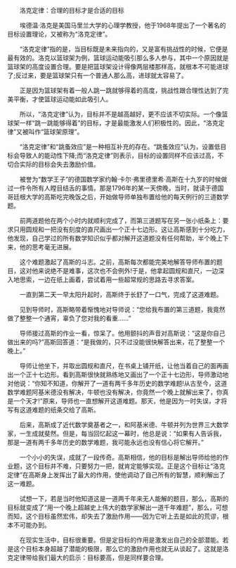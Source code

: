 　　洛克定律：合理的目标才是合适的目标

　　埃德温·洛克是美国马里兰大学的心理学教授，他于1968年提出了一个著名的目标设置理论，又被称为“洛克定律”。

　　“洛克定律”指的是，当目标既是未来指向的，又是富有挑战性的时候，它便是最有效的。洛克以篮球架为例，篮球运动能吸引那么多人参与，其中一个原因就是篮球架的高度设置合理。要是把篮球架设计得像两层楼那样高，就根本不可能进球了;反过来，要是篮球架只有一个普通人那么高，进球就太容易了。

　　正是因为篮球架有着一般人跳一跳就够得着的高度，挑战性跟合理性达到了完美平衡，才使篮球运动能如此吸引人。

　　所以，“洛克定律”认为，目标并不是越高越好，更不应该不切实际。一个像篮球架一样“跳一跳能够得着”的目标，才是最能激发人们积极性的。因此，“洛克定律”又被叫作“篮球架原理”。

　　“洛克定律”和“跳蚤效应”是一种相互补充的存在。“跳蚤效应”认为，设置低目标会导致人的能动性下降;而“洛克定律”则表示，目标的设置同样不应该过高，不切合实际的目标会失去激励价值。

　　被誉为“数学王子”的德国数学家约翰·卡尔·弗里德里希·高斯在十九岁的时候做过一件令所有人瞠目结舌的事情。那是1796年的某一天傍晚，当时，就读于德国哥廷根大学的高斯吃完晚饭之后，开始做导师单独布置给他的每天例行的三道数学题。

　　前两道题他在两个小时内就顺利完成了，而第三道题写在另一张小纸条上：要求只用圆规和一把没有刻度的直尺画出一个正十七边形。这让高斯感到十分吃力，他发现，自己学过的所有数学知识似乎都对解开这道题没有任何帮助，半个晚上下来，他的思考毫无进展。

　　这个难题激起了高斯的斗志。之前，高斯每次都能完美地解答导师布置的题目，这对他来说绝不是难事，这次也不会例外!于是，他拿起圆规和直尺，一边深入地思索，一边在纸上画着，尝试着用一些超常规的思路去寻求答案。

　　一直到第二天一早太阳升起时，高斯终于长舒了一口气，完成了这道难题。

　　见到导师时，高斯略带着惭愧地对导师说：“您给我布置的第三道题，我竟然做了整整一个通宵，辜负了您对我的看重……”

　　导师接过高斯的作业一看，惊呆了。他用颤抖的声音对高斯说：“这是你自己做出来的吗?”高斯回答道：“是我做的，只不过没能很快解答出来，花了整整一个晚上。”

　　导师让他坐下，并取出圆规和直尺，在书桌上铺开纸，让他当着自己的面再画出一个正十七边形。看到高斯很快就熟练地又画出了一个正十七边形，导师激动地对他说：“你知不知道，你解开了一道有两千多年历史的数学难题!从古至今，这道数学难题阿基米德没有解决，牛顿也没有解决，你竟然一个晚上就解出来了，你真是一个天才!”原来，导师也一直想解开这道难题。那天，他是因为一时失误，才将写有这道难题的纸条交给了高斯。

　　后来，高斯成了近代数学奠基者之一，和阿基米德、牛顿并列为世界三大数学家，一生成就斐然。但是，每当回忆起这一幕时，他总是说：“如果有人告诉我，那是一道有两千多年历史的数学难题，我可能永远也没有信心将它解开。”

　　一个小小的失误，成就了一段传奇。高斯相信，他的目标是解出导师给他的作业题，这个目标并不难，只要努力一把，就肯定能够实现。正是这个目标让“洛克定律”在高斯身上发挥出了最大的作用，使他调动了自己所有的智慧，顺利解出了这一难题。

　　试想一下，若是当时他知道这是一道两千年来无人能解的题目，那么，高斯的目标就变成了“用一个晚上超越史上伟大的数学家解出一道千年难题”，那么，可想而知，这个目标虽然宏伟，却失去了激励作用——因为它听上去是如此的荒谬，根本不可能办到。

　　在现实生活中，目标很重要。但是定目标的作用是激发出自己的全部潜能。若是这个目标本身超越了潜能的极限，那么它的激励作用也就无从谈起了。这就是洛克定律带给我们最大的启示：目标要高，但是同样要合理。